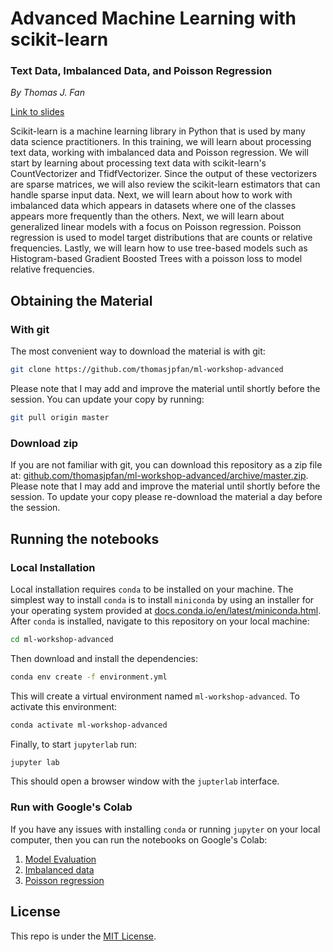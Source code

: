 # Advanced Machine Learning with scikit-learn
### Text Data, Imbalanced Data, and Poisson Regression

*By Thomas J. Fan*

[Link to slides](https://thomasjpfan.github.io/ml-workshop-advanced/)

Scikit-learn is a machine learning library in Python that is used by many data science practitioners. In this training, we will learn about processing text data, working with imbalanced data and Poisson regression. We will start by learning about processing text data with scikit-learn's CountVectorizer and TfidfVectorizer. Since the output of these vectorizers are sparse matrices, we will also review the scikit-learn estimators that can handle sparse input data. Next, we will learn about how to work with imbalanced data which appears in datasets where one of the classes appears more frequently than the others. Next, we will learn about generalized linear models with a focus on Poisson regression. Poisson regression is used to model target distributions that are counts or relative frequencies.  Lastly, we will learn how to use tree-based models such as Histogram-based Gradient Boosted Trees with a poisson loss to model relative frequencies.

## Obtaining the Material

### With git

The most convenient way to download the material is with git:

```bash
git clone https://github.com/thomasjpfan/ml-workshop-advanced
```

Please note that I may add and improve the material until shortly before the session. You can update your copy by running:

```bash
git pull origin master
```

### Download zip

If you are not familiar with git, you can download this repository as a zip file at: [github.com/thomasjpfan/ml-workshop-advanced/archive/master.zip](https://github.com/thomasjpfan/ml-workshop-advanced/archive/master.zip). Please note that I may add and improve the material until shortly before the session. To update your copy please re-download the material a day before the session.

## Running the notebooks

### Local Installation

Local installation requires `conda` to be installed on your machine. The simplest way to install `conda` is to install `miniconda` by using an installer for your operating system provided at [docs.conda.io/en/latest/miniconda.html](https://docs.conda.io/en/latest/miniconda.html). After `conda` is installed, navigate to this repository on your local machine:

```bash
cd ml-workshop-advanced
```

Then download and install the dependencies:

```bash
conda env create -f environment.yml
```

This will create a virtual environment named `ml-workshop-advanced`. To activate this environment:

```bash
conda activate ml-workshop-advanced
```

Finally, to start `jupyterlab` run:

```bash
jupyter lab
```

This should open a browser window with the `jupterlab` interface.

### Run with Google's Colab

If you have any issues with installing `conda` or running `jupyter` on your local computer, then you can run the notebooks on Google's Colab:

1. [Model Evaluation](https://colab.research.google.com/github/thomasjpfan/ml-workshop-advanced/blob/master/notebooks/01-text-data.ipynb)
2. [Imbalanced data](https://colab.research.google.com/github/thomasjpfan/ml-workshop-advanced/blob/master/notebooks/02-imbalanced-data.ipynb)
3. [Poisson regression](https://colab.research.google.com/github/thomasjpfan/ml-workshop-advanced/blob/master/notebooks/03-poisson-regression.ipynb)

## License

This repo is under the [MIT License](LICENSE).
